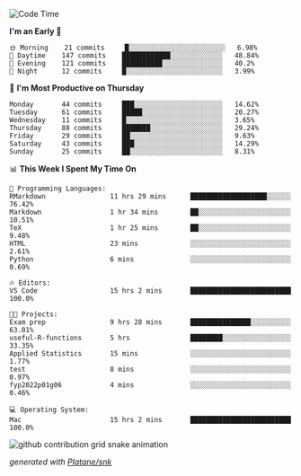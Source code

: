 <!--START_SECTION:waka-->
![Code Time](http://img.shields.io/badge/Code%20Time-145%20hrs%2016%20mins-blue)

**I'm an Early 🐤** 

```text
🌞 Morning    21 commits     █░░░░░░░░░░░░░░░░░░░░░░░░   6.98% 
🌆 Daytime    147 commits    ████████████░░░░░░░░░░░░░   48.84% 
🌃 Evening    121 commits    ██████████░░░░░░░░░░░░░░░   40.2% 
🌙 Night      12 commits     █░░░░░░░░░░░░░░░░░░░░░░░░   3.99%

```
📅 **I'm Most Productive on Thursday** 

```text
Monday       44 commits     ███░░░░░░░░░░░░░░░░░░░░░░   14.62% 
Tuesday      61 commits     █████░░░░░░░░░░░░░░░░░░░░   20.27% 
Wednesday    11 commits     █░░░░░░░░░░░░░░░░░░░░░░░░   3.65% 
Thursday     88 commits     ███████░░░░░░░░░░░░░░░░░░   29.24% 
Friday       29 commits     ██░░░░░░░░░░░░░░░░░░░░░░░   9.63% 
Saturday     43 commits     ███░░░░░░░░░░░░░░░░░░░░░░   14.29% 
Sunday       25 commits     ██░░░░░░░░░░░░░░░░░░░░░░░   8.31%

```


📊 **This Week I Spent My Time On** 

```text
💬 Programming Languages: 
RMarkdown                11 hrs 29 mins      ███████████████████░░░░░░   76.42% 
Markdown                 1 hr 34 mins        ██░░░░░░░░░░░░░░░░░░░░░░░   10.51% 
TeX                      1 hr 25 mins        ██░░░░░░░░░░░░░░░░░░░░░░░   9.48% 
HTML                     23 mins             ░░░░░░░░░░░░░░░░░░░░░░░░░   2.61% 
Python                   6 mins              ░░░░░░░░░░░░░░░░░░░░░░░░░   0.69%

🔥 Editors: 
VS Code                  15 hrs 2 mins       █████████████████████████   100.0%

🐱‍💻 Projects: 
Exam prep                9 hrs 28 mins       ███████████████░░░░░░░░░░   63.01% 
useful-R-functions       5 hrs               ████████░░░░░░░░░░░░░░░░░   33.35% 
Applied Statistics       15 mins             ░░░░░░░░░░░░░░░░░░░░░░░░░   1.77% 
test                     8 mins              ░░░░░░░░░░░░░░░░░░░░░░░░░   0.97% 
fyp2022p01g06            4 mins              ░░░░░░░░░░░░░░░░░░░░░░░░░   0.46%

💻 Operating System: 
Mac                      15 hrs 2 mins       █████████████████████████   100.0%

```


<!--END_SECTION:waka-->


<!--Snake Game-->
![github contribution grid snake animation](https://raw.githubusercontent.com/viggo-gascou/viggo-gascou/output/github-contribution-grid-snake.svg)

_generated with [Platane/snk](https://github.com/Platane/snk)_
<!--Snake Game-->

